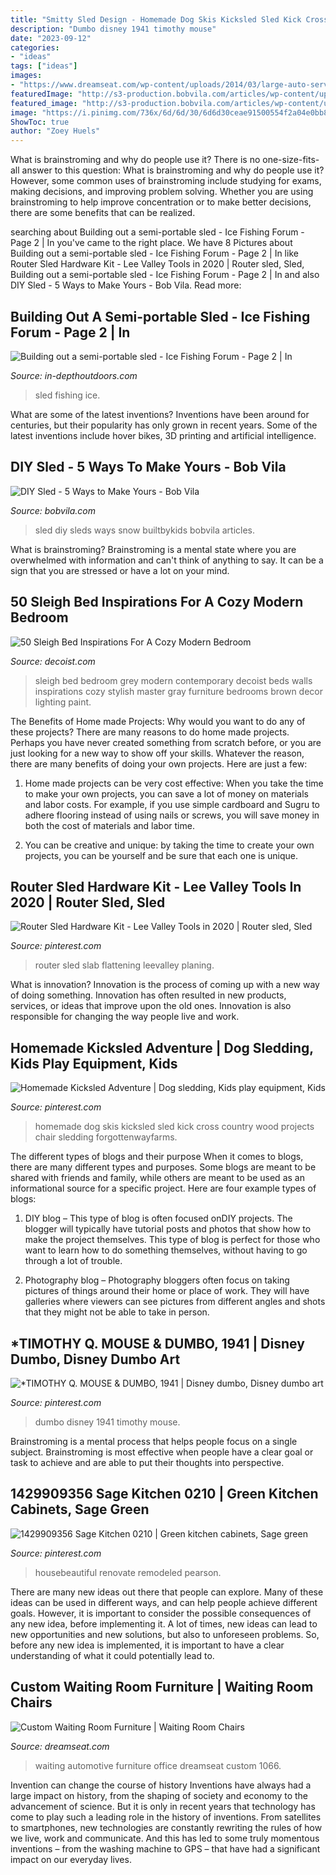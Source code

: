 ```yaml
---
title: "Smitty Sled Design - Homemade Dog Skis Kicksled Sled Kick Cross Country Wood Projects Chair Sledding Forgottenwayfarms"
description: "Dumbo disney 1941 timothy mouse"
date: "2023-09-12"
categories:
- "ideas"
tags: ["ideas"]
images:
- "https://www.dreamseat.com/wp-content/uploads/2014/03/large-auto-service-large.jpg"
featuredImage: "http://s3-production.bobvila.com/articles/wp-content/uploads/2014/12/sleds.jpg"
featured_image: "http://s3-production.bobvila.com/articles/wp-content/uploads/2014/12/sleds.jpg"
image: "https://i.pinimg.com/736x/6d/6d/30/6d6d30ceae91500554f2a04e0bb8ef3c--yard-tools-save-water.jpg"
ShowToc: true
author: "Zoey Huels"
---
```



What is brainstroming and why do people use it?
There is no one-size-fits-all answer to this question: What is brainstroming and why do people use it? However, some common uses of brainstroming include studying for exams, making decisions, and improving problem solving. Whether you are using brainstroming to help improve concentration or to make better decisions, there are some benefits that can be realized.

	

		
searching about Building out a semi-portable sled - Ice Fishing Forum - Page 2 | In you've came to the right place. We have 8 Pictures about Building out a semi-portable sled - Ice Fishing Forum - Page 2 | In like Router Sled Hardware Kit - Lee Valley Tools in 2020 | Router sled, Sled, Building out a semi-portable sled - Ice Fishing Forum - Page 2 | In and also DIY Sled - 5 Ways to Make Yours - Bob Vila. Read more:
		
    
## Building Out A Semi-portable Sled - Ice Fishing Forum - Page 2 | In

<img loading=lazy src="https://www.in-depthoutdoors.com/wp-content/uploads/2020/01/20200109_171411.jpg" onerror="this.onerror=null;this.src='https://tse1.mm.bing.net/th?id=OIP.98ACjdc-MCIoMSkRsE75VgHaPP&amp;pid=15.1';" alt="Building out a semi-portable sled - Ice Fishing Forum - Page 2 | In">

_Source: in-depthoutdoors.com_

>sled fishing ice. 

	

What are some of the latest inventions?
Inventions have been around for centuries, but their popularity has only grown in recent years. Some of the latest inventions include hover bikes, 3D printing and artificial intelligence.

    
## DIY Sled - 5 Ways To Make Yours - Bob Vila

<img loading=lazy src="http://s3-production.bobvila.com/articles/wp-content/uploads/2014/12/sleds.jpg" onerror="this.onerror=null;this.src='https://tse4.mm.bing.net/th?id=OIP.NjfykiP-lWD9Wb4XYtzLRgHaFI&amp;pid=15.1';" alt="DIY Sled - 5 Ways to Make Yours - Bob Vila">

_Source: bobvila.com_

>sled diy sleds ways snow builtbykids bobvila articles. 

	

What is brainstroming? Brainstroming is a mental state where you are overwhelmed with information and can't think of anything to say. It can be a sign that you are stressed or have a lot on your mind.

    
## 50 Sleigh Bed Inspirations For A Cozy Modern Bedroom

<img loading=lazy src="https://cdn.decoist.com/wp-content/uploads/2013/11/Contemporary-bedroom-in-grey-with-a-stylish-sleigh-bed.jpg" onerror="this.onerror=null;this.src='https://tse4.mm.bing.net/th?id=OIP.jdwLwud_cVPrD4UcCOSmYQHaH0&amp;pid=15.1';" alt="50 Sleigh Bed Inspirations For A Cozy Modern Bedroom">

_Source: decoist.com_

>sleigh bed bedroom grey modern contemporary decoist beds walls inspirations cozy stylish master gray furniture bedrooms brown decor lighting paint. 

	

The Benefits of Home made Projects: Why would you want to do any of these projects?
There are many reasons to do home made projects. Perhaps you have never created something from scratch before, or you are just looking for a new way to show off your skills. Whatever the reason, there are many benefits of doing your own projects. Here are just a few: 
1. Home made projects can be very cost effective: When you take the time to make your own projects, you can save a lot of money on materials and labor costs. For example, if you use simple cardboard and Sugru to adhere flooring instead of using nails or screws, you will save money in both the cost of materials and labor time. 

2. You can be creative and unique: by taking the time to create your own projects, you can be yourself and be sure that each one is unique.

    
## Router Sled Hardware Kit - Lee Valley Tools In 2020 | Router Sled, Sled

<img loading=lazy src="https://i.pinimg.com/736x/07/ff/c8/07ffc85827bba0ef88e14d749768833e.jpg" onerror="this.onerror=null;this.src='https://tse4.mm.bing.net/th?id=OIP.MAeVYgnAahpDZzvUfoKH-QHaIA&amp;pid=15.1';" alt="Router Sled Hardware Kit - Lee Valley Tools in 2020 | Router sled, Sled">

_Source: pinterest.com_

>router sled slab flattening leevalley planing. 

	

What is innovation?
Innovation is the process of coming up with a new way of doing something. Innovation has often resulted in new products, services, or ideas that improve upon the old ones. Innovation is also responsible for changing the way people live and work.

    
## Homemade Kicksled Adventure | Dog Sledding, Kids Play Equipment, Kids

<img loading=lazy src="https://i.pinimg.com/736x/6d/6d/30/6d6d30ceae91500554f2a04e0bb8ef3c--yard-tools-save-water.jpg" onerror="this.onerror=null;this.src='https://tse3.mm.bing.net/th?id=OIP.C54-6CuE1eiuW22RUr3DBgHaF4&amp;pid=15.1';" alt="Homemade Kicksled Adventure | Dog sledding, Kids play equipment, Kids">

_Source: pinterest.com_

>homemade dog skis kicksled sled kick cross country wood projects chair sledding forgottenwayfarms. 

	

The different types of blogs and their purpose
When it comes to blogs, there are many different types and purposes. Some blogs are meant to be shared with friends and family, while others are meant to be used as an informational source for a specific project. Here are four example types of blogs: 
1. DIY blog – This type of blog is often focused onDIY projects. The blogger will typically have tutorial posts and photos that show how to make the project themselves. This type of blog is perfect for those who want to learn how to do something themselves, without having to go through a lot of trouble. 

2. Photography blog – Photography bloggers often focus on taking pictures of things around their home or place of work. They will have galleries where viewers can see pictures from different angles and shots that they might not be able to take in person.

    
## *TIMOTHY Q. MOUSE &amp; DUMBO, 1941 | Disney Dumbo, Disney Dumbo Art

<img loading=lazy src="https://i.pinimg.com/736x/8b/2c/af/8b2cafd29e455b6216dd3e073678746c--disney-magic-disney-s.jpg" onerror="this.onerror=null;this.src='https://tse4.mm.bing.net/th?id=OIP.mfwFJwnKBLzyOMn5oIQZFwHaFj&amp;pid=15.1';" alt="*TIMOTHY Q. MOUSE &amp; DUMBO, 1941 | Disney dumbo, Disney dumbo art">

_Source: pinterest.com_

>dumbo disney 1941 timothy mouse. 

	

Brainstroming is a mental process that helps people focus on a single subject. Brainstroming is most effective when people have a clear goal or task to achieve and are able to put their thoughts into perspective.

    
## 1429909356 Sage Kitchen 0210 | Green Kitchen Cabinets, Sage Green

<img loading=lazy src="https://i.pinimg.com/originals/bf/b5/18/bfb518fed48456d1d5f2dc12d430e443.jpg" onerror="this.onerror=null;this.src='https://tse2.mm.bing.net/th?id=OIP.QAt9QnQTPOr_JWLH6KLqygHaLH&amp;pid=15.1';" alt="1429909356 Sage Kitchen 0210 | Green kitchen cabinets, Sage green">

_Source: pinterest.com_

>housebeautiful renovate remodeled pearson. 

	

There are many new ideas out there that people can explore. Many of these ideas can be used in different ways, and can help people achieve different goals. However, it is important to consider the possible consequences of any new idea, before implementing it. A lot of times, new ideas can lead to new opportunities and new solutions, but also to unforeseen problems. So, before any new idea is implemented, it is important to have a clear understanding of what it could potentially lead to.

    
## Custom Waiting Room Furniture | Waiting Room Chairs

<img loading=lazy src="https://www.dreamseat.com/wp-content/uploads/2014/03/large-auto-service-large.jpg" onerror="this.onerror=null;this.src='https://tse4.mm.bing.net/th?id=OIP.ylZ1Sbi7uXY4cAGz7fibNgHaFR&amp;pid=15.1';" alt="Custom Waiting Room Furniture | Waiting Room Chairs">

_Source: dreamseat.com_

>waiting automotive furniture office dreamseat custom 1066. 

	

Invention can change the course of history
Inventions have always had a large impact on history, from the shaping of society and economy to the advancement of science. But it is only in recent years that technology has come to play such a leading role in the history of inventions. From satellites to smartphones, new technologies are constantly rewriting the rules of how we live, work and communicate. And this has led to some truly momentous inventions – from the washing machine to GPS – that have had a significant impact on our everyday lives.

